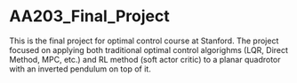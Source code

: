# AA203_Final_Project
This is the final project for optimal control course at Stanford. 
The project focused on applying both traditional optimal control algorighms (LQR, Direct Method, MPC, etc.) and RL method (soft actor critic) to a planar quadrotor with an inverted pendulum on top of it.
